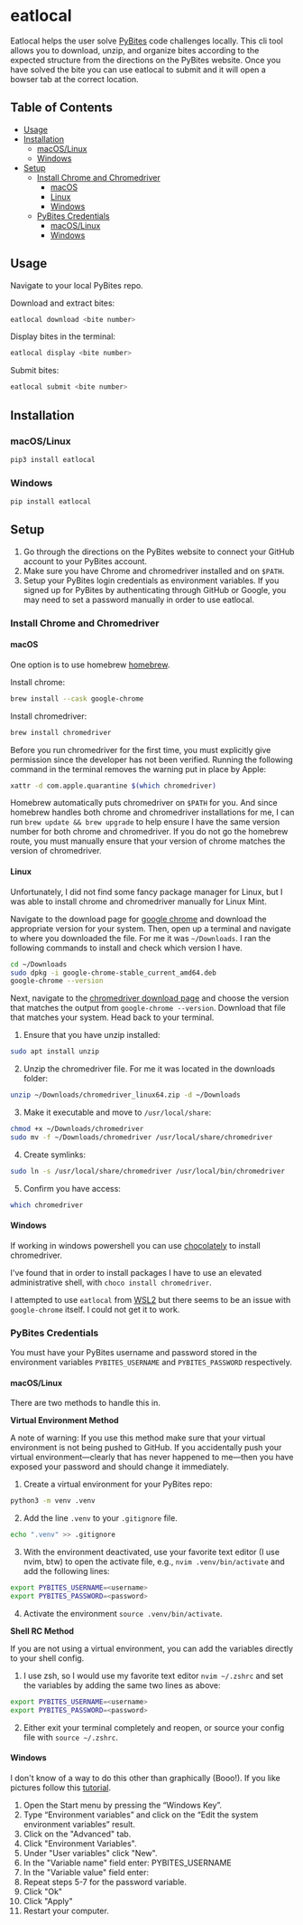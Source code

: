 # eatlocal

Eatlocal helps the user solve [PyBites](https://codechallang.es) code challenges locally. This cli tool allows you to download, unzip, and organize bites according to the expected structure from the directions on the PyBites website. Once you have solved the bite you can use eatlocal to submit and it will open a bowser tab at the correct location.

## Table of Contents

+ [Usage](#Usage)
+ [Installation](#Installation)
	+ [macOS/Linux](#macoslinux)
	+ [Windows](#Windows)
+ [Setup](#Setup)
	+ [Install Chrome and Chromedriver](#Install-Chrome-and-Chromedriver)
		+ [macOS](#macOS)
		+ [Linux](#Linux)
		+ [Windows](#Windows-1)
	+ [PyBites Credentials](#PyBites-Credentials)
		+ [macOS/Linux](#macoslinux-1)
		+ [Windows](#Windows-2)


## Usage

Navigate to your local PyBites repo.

Download and extract bites:
```bash
eatlocal download <bite number>
```

Display bites in the terminal:
```bash
eatlocal display <bite number>
```

Submit bites:
```bash
eatlocal submit <bite number>
```

## Installation

### macOS/Linux

```bash
pip3 install eatlocal
```
### Windows

```bash
pip install eatlocal
```

## Setup

1. Go through the directions on the PyBites website to connect your GitHub account to your PyBites account.
2. Make sure you have Chrome and chromedriver installed and on `$PATH`.
3. Setup your PyBites login credentials as environment variables. If you signed up for PyBites by authenticating through GitHub or Google, you may need to set a password manually in order to use eatlocal.

### Install Chrome and Chromedriver

#### macOS

One option is to use homebrew [homebrew](https://brew.sh/). 

Install chrome:

```bash
brew install --cask google-chrome
```

Install chromedriver:

```bash
brew install chromedriver
```

Before you run chromedriver for the first time, you must explicitly give permission since the developer has not been verified. Running the following command in the terminal removes the warning put in place by Apple:

```bash
xattr -d com.apple.quarantine $(which chromedriver)
```

Homebrew automatically puts chromedriver on `$PATH` for you. And since homebrew handles both chrome and chromedriver installations for me, I can run `brew update && brew upgrade` to help ensure I have the same version number for both chrome and chromedriver. If you do not go the homebrew route, you must manually ensure that your version of chrome matches the version of chromedriver.


#### Linux

Unfortunately, I did not find some fancy package manager for Linux, but I was able to install chrome and chromedriver manually for Linux Mint.

Navigate to the download page for [google chrome](https://www.google.com/chrome/) and download the appropriate version for your system. Then, open up a terminal and navigate to where you downloaded the file. For me it was `~/Downloads`. I ran the following commands to install and check which version I have.

```bash
cd ~/Downloads
sudo dpkg -i google-chrome-stable_current_amd64.deb
google-chrome --version
```

Next, navigate to the [chromedriver download page](https://chromedriver.chromium.org/downloads) and choose the version that matches the output from `google-chrome --version`. Download that file that matches your system. Head back to your terminal.

1. Ensure that you have unzip installed:

```bash
sudo apt install unzip
```

2. Unzip the chromedriver file. For me it was located in the downloads folder: 

```bash
unzip ~/Downloads/chromedriver_linux64.zip -d ~/Downloads
```

3. Make it executable and move to `/usr/local/share`:

```bash
chmod +x ~/Downloads/chromedriver
sudo mv -f ~/Downloads/chromedriver /usr/local/share/chromedriver
```

4. Create symlinks:

```bash
sudo ln -s /usr/local/share/chromedriver /usr/local/bin/chromedriver
```
5. Confirm you have access:

```bash
which chromedriver
```

#### Windows

If working in windows powershell you can use [chocolately](https://chocolatey.org/) to install chromedriver.

I've found that in order to install packages I have to use an elevated administrative shell, with `choco install chromedriver`.

I attempted to use `eatlocal` from [WSL2](https://docs.microsoft.com/en-us/windows/wsl/about) but there seems to be an issue with `google-chrome` itself. I could not get it to work.

### PyBites Credentials

You must have your PyBites username and password stored in the environment variables `PYBITES_USERNAME` and `PYBITES_PASSWORD` respectively.

#### macOS/Linux

There are two methods to handle this in.

**Virtual Environment Method**

A note of warning: If you use this method make sure that your virtual environment is not being pushed to GitHub. If you accidentally push your virtual environment—clearly that has never happened to me—then you have exposed your password and should change it immediately.

1. Create a virtual environment for your PyBites repo:

```bash
python3 -m venv .venv
```

2. Add the line `.venv` to your `.gitignore` file.

```bash
echo ".venv" >> .gitignore
```

3. With the environment deactivated, use your favorite text editor (I use nvim, btw) to open the activate file, e.g., `nvim .venv/bin/activate` and add the following lines:

```bash
export PYBITES_USERNAME=<username>
export PYBITES_PASSWORD=<password>
```

4. Activate the environment `source .venv/bin/activate`.

**Shell RC Method**

If you are not using a virtual environment, you can add the variables directly to your shell config. 

1. I use zsh, so I would use my favorite text editor `nvim ~/.zshrc` and set the variables by adding the same two lines as above:

```bash
export PYBITES_USERNAME=<username>
export PYBITES_PASSWORD=<password>
```

2. Either exit your terminal completely and reopen, or source your config file with `source ~/.zshrc`.

#### Windows

I don't know of a way to do this other than graphically (Booo!). If you like pictures follow this [tutorial](https://windowsloop.com/add-environment-variable-in-windows-10).

1. Open the Start menu by pressing the “Windows Key”.
2. Type “Environment variables” and click on the “Edit the system environment variables” result.
3. Click on the "Advanced" tab.
4. Click "Environment Variables".
5. Under "User variables" click "New".
6. In the "Variable name" field enter: PYBITES_USERNAME
7. In the "Variable value" field enter: <username>
8. Repeat steps 5-7 for the password variable.
9. Click "Ok"
10. Click "Apply"
11. Restart your computer.

